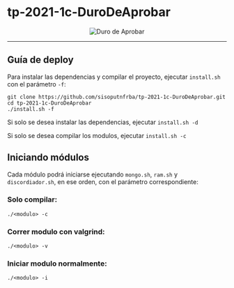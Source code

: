 # tp-2021-1c-DuroDeAprobar

 
 <p align="center">
  <img src="https://user-images.githubusercontent.com/62316777/125995719-436fd46a-9d69-4689-8611-d01ee7fc1bee.png" alt="Duro de Aprobar"/>
</p>


---

## Guía de deploy

Para instalar las dependencias y compilar el proyecto, ejecutar `install.sh` con el parámetro `-f`:

```
git clone https://github.com/sisoputnfrba/tp-2021-1c-DuroDeAprobar.git
cd tp-2021-1c-DuroDeAprobar
./install.sh -f
```

Si solo se desea instalar las dependencias, ejecutar `install.sh -d`

Si solo se desea compilar los modulos, ejecutar `install.sh -c`

## Iniciando módulos

Cada módulo podrá iniciarse ejecutando `mongo.sh`, `ram.sh` y `discordiador.sh`, en ese orden, con el parámetro correspondiente:

### Solo compilar:
```
./<modulo> -c
```

### Correr modulo con valgrind:
```
./<modulo> -v
```

### Iniciar modulo normalmente:
```
./<modulo> -i
```


